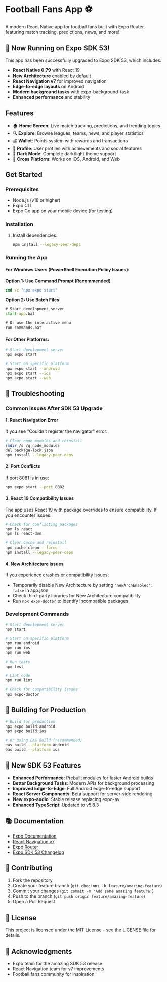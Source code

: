 # Football Fans App ⚽

A modern React Native app for football fans built with Expo Router, featuring match tracking, predictions, news, and more!

## 🚀 **Now Running on Expo SDK 53!**

This app has been successfully upgraded to Expo SDK 53, which includes:
- **React Native 0.79** with React 19
- **New Architecture** enabled by default
- **React Navigation v7** for improved navigation
- **Edge-to-edge layouts** on Android
- **Modern background tasks** with expo-background-task
- **Enhanced performance** and stability

## Features

- 🏠 **Home Screen**: Live match tracking, predictions, and trending topics
- 🔍 **Explore**: Browse leagues, teams, news, and player statistics
- 💰 **Wallet**: Points system with rewards and transactions
- 👤 **Profile**: User profiles with achievements and social features
- 🌙 **Dark Mode**: Complete dark/light theme support
- 📱 **Cross Platform**: Works on iOS, Android, and Web

## Get Started

### Prerequisites

- Node.js (v18 or higher)
- Expo CLI
- Expo Go app on your mobile device (for testing)

### Installation

1. Install dependencies:
   ```bash
   npm install --legacy-peer-deps
   ```

### Running the App

#### For Windows Users (PowerShell Execution Policy Issues):

**Option 1: Use Command Prompt (Recommended)**
```cmd
cmd /c "npx expo start"
```

**Option 2: Use Batch Files**
```cmd
# Start development server
start-app.bat

# Or use the interactive menu
run-commands.bat
```

#### For Other Platforms:
```bash
# Start development server
npx expo start

# Start on specific platform
npx expo start --android
npx expo start --ios
npx expo start --web
```

## 🔧 Troubleshooting

### Common Issues After SDK 53 Upgrade

#### 1. React Navigation Error
If you see "Couldn't register the navigator" error:
```bash
# Clear node_modules and reinstall
rmdir /s /q node_modules
del package-lock.json
npm install --legacy-peer-deps
```

#### 2. Port Conflicts
If port 8081 is in use:
```bash
npx expo start --port 8082
```

#### 3. React 19 Compatibility Issues
The app uses React 19 with package overrides to ensure compatibility. If you encounter issues:
```bash
# Check for conflicting packages
npm ls react
npm ls react-dom

# Clear cache and reinstall
npm cache clean --force
npm install --legacy-peer-deps
```

#### 4. New Architecture Issues
If you experience crashes or compatibility issues:
- Temporarily disable New Architecture by setting `"newArchEnabled": false` in app.json
- Check third-party libraries for New Architecture compatibility
- Run `npx expo-doctor` to identify incompatible packages

### Development Commands

```bash
# Start development server
npm start

# Start on specific platform
npm run android
npm run ios
npm run web

# Run tests
npm test

# Lint code
npm run lint

# Check for compatibility issues
npx expo-doctor
```

## 📱 Building for Production

```bash
# Build for production
npx expo build:android
npx expo build:ios

# Or using EAS Build (recommended)
eas build --platform android
eas build --platform ios
```

## 🧪 New SDK 53 Features

- **Enhanced Performance**: Prebuilt modules for faster Android builds
- **Better Background Tasks**: Modern APIs for background processing
- **Improved Edge-to-Edge**: Full Android edge-to-edge support
- **React Server Components**: Beta support for server-side rendering
- **New expo-audio**: Stable release replacing expo-av
- **Enhanced TypeScript**: Updated to v5.8.3

## 📚 Documentation

- [Expo Documentation](https://docs.expo.dev/)
- [React Navigation v7](https://reactnavigation.org/)
- [Expo Router](https://expo.github.io/router/)
- [Expo SDK 53 Changelog](https://expo.dev/changelog/2025-04-30-sdk-53)

## 🤝 Contributing

1. Fork the repository
2. Create your feature branch (`git checkout -b feature/amazing-feature`)
3. Commit your changes (`git commit -m 'Add some amazing feature'`)
4. Push to the branch (`git push origin feature/amazing-feature`)
5. Open a Pull Request

## 📄 License

This project is licensed under the MIT License - see the LICENSE file for details.

## 🙏 Acknowledgments

- Expo team for the amazing SDK 53 release
- React Navigation team for v7 improvements
- Football fans community for inspiration

